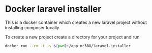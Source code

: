 # Docker laravel installer

This is a docker container which creates a new laravel project without installing composer locally.

To create a new project create a directory for your project and run

```sh
docker run --rm -t -v $(pwd):/app mc388/laravel-installer
```
